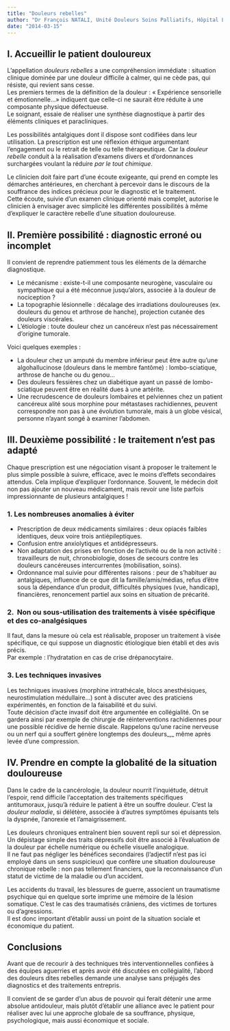 ```yaml
---
title: "Douleurs rebelles"
author: "Dr François NATALI, Unité Douleurs Soins Palliatifs, Hôpital Lariboisière, Paris"
date: "2014-03-15"
---
```


## I. Accueillir le patient douloureux

L’appellation _douleurs rebelles_ a une compréhension immédiate : situation clinique dominée par une douleur difficile à calmer, qui ne cède pas, qui résiste, qui revient sans cesse.  
Les premiers termes de la définition de la douleur : « Expérience sensorielle et émotionnelle…» indiquent que celle-ci ne saurait être réduite à une composante physique défectueuse.  
Le soignant, essaie de réaliser une synthèse diagnostique à partir des éléments cliniques et paracliniques.

Les possibilités antalgiques dont il dispose sont codifiées dans leur utilisation. La prescription est une réflexion éthique argumentant l’engagement ou le retrait de telle ou telle thérapeutique. Car la _douleur rebelle_ conduit à la réalisation d’examens divers et d’ordonnances surchargées voulant la réduire _par le tout chimique._

Le clinicien doit faire part d’une écoute exigeante, qui prend en compte les démarches antérieures, en cherchant à percevoir dans le discours de la souffrance des indices précieux pour le diagnostic et le traitement.  
Cette écoute, suivie d’un examen clinique orienté mais complet, autorise le clinicien à envisager avec simplicité les différentes possibilités à même d’expliquer le caractère rebelle d’une situation douloureuse.

## II. Première possibilité : diagnostic erroné ou incomplet

Il convient de reprendre patiemment tous les éléments de la démarche diagnostique.

*   Le mécanisme : existe-t-il une composante neurogène, vasculaire ou sympathique qui a été méconnue jusqu’alors, associée à la douleur de nociception ?
*   La topographie lésionnelle : décalage des irradiations douloureuses (ex. douleurs du genou et arthrose de hanche), projection cutanée des douleurs viscérales.
*   L’étiologie : toute douleur chez un cancéreux n’est pas nécessairement d’origine tumorale.

Voici quelques exemples :

*   La douleur chez un amputé du membre inférieur peut être autre qu’une algohallucinose (douleurs dans le membre fantôme) : lombo-sciatique, arthrose de hanche ou du genou...
*   Des douleurs fessières chez un diabétique ayant un passé de lombo-sciatique peuvent être en réalité dues à une artérite.
*   Une recrudescence de douleurs lombaires et pelviennes chez un patient cancéreux alité sous morphine pour métastases rachidiennes, peuvent correspondre non pas à une évolution tumorale, mais à un globe vésical, personne n’ayant songé à examiner l’abdomen.

## III. Deuxième possibilité : le traitement n’est pas adapté

Chaque prescription est une négociation visant à proposer le traitement le plus simple possible à suivre, efficace, avec le moins d’effets secondaires attendus. Cela implique d’expliquer l’ordonnance. Souvent, le médecin doit non pas ajouter un nouveau médicament, mais revoir une liste parfois impressionnante de plusieurs antalgiques !

### 1. Les nombreuses anomalies à éviter

*   Prescription de deux médicaments similaires : deux opiacés faibles identiques, deux voire trois antiépileptiques.
*   Confusion entre anxiolytiques et antidépresseurs.
*   Non adaptation des prises en fonction de l’activité ou de la non activité : travailleurs de nuit, chronobiologie, doses de secours contre les douleurs cancéreuses intercurrentes (mobilisation, soins).
*   Ordonnance mal suivie pour différentes raisons : peur de s’habituer au antalgiques, influence de ce que dit la famille/amis/médias, refus d’être sous la dépendance d’un produit, difficultés physiques (vue, handicap), financières, renoncement partiel aux soins en situation de précarité.

### 2.  Non ou sous-utilisation des traitements à visée spécifique et des co-analgésiques

Il faut, dans la mesure où cela est réalisable, proposer un traitement à visée spécifique, ce qui suppose un diagnostic étiologique bien établi et des avis précis.  
Par exemple : l’hydratation en cas de crise drépanocytaire.

### 3. Les techniques invasives

Les techniques invasives (morphine intrathécale, blocs anesthésiques, neurostimulation médullaire…) sont à discuter avec des praticiens expérimentés, en fonction de la faisabilité et du suivi.  
Toute décision d’acte invasif doit être argumentée en collégialité. On se gardera ainsi par exemple de chirurgie de réinterventions rachidiennes pour une possible récidive de hernie discale. Rappelons qu’une racine nerveuse ou un nerf qui a souffert génère longtemps des douleurs_,_ même après levée d’une compression.

## IV. Prendre en compte la globalité de la situation douloureuse

Dans le cadre de la cancérologie, la douleur nourrit l’inquiétude, détruit l’espoir, rend difficile l’acceptation des traitements spécifiques antitumoraux, jusqu’à réduire le patient à être un souffre douleur. C’est la _douleur maladie_, si délétère, associée à d’autres symptômes épuisants tels la dyspnée, l’anorexie et l’amaigrissement.

Les douleurs chroniques entraînent bien souvent repli sur soi et dépression. Un dépistage simple des traits dépressifs doit être associé à l’évaluation de la douleur par échelle numérique ou échelle visuelle analogique.  
Il ne faut pas négliger les bénéfices secondaires (l’adjectif n’est pas ici employé dans un sens suspicieux) que confère une situation douloureuse chronique rebelle : non pas tellement financiers, que la reconnaissance d’un statut de victime de la maladie ou d’un accident.

Les accidents du travail, les blessures de guerre, associent un traumatisme psychique qui en quelque sorte imprime une mémoire de la lésion somatique. C’est le cas des traumatisés crâniens, des victimes de tortures ou d’agressions.  
Il est donc important d’établir aussi un point de la situation sociale et économique du patient.

## Conclusions

Avant que de recourir à des techniques très interventionnelles confiées à des équipes aguerries et après avoir été discutées en collégialité, l’abord des douleurs dites rebelles demande une analyse sans préjugés des diagnostics et des traitements entrepris.

Il convient de se garder d’un abus de pouvoir qui ferait détenir une arme absolue antidouleur, mais plutôt d’établir une alliance avec le patient pour réaliser avec lui une approche globale de sa souffrance, physique, psychologique, mais aussi économique et sociale.